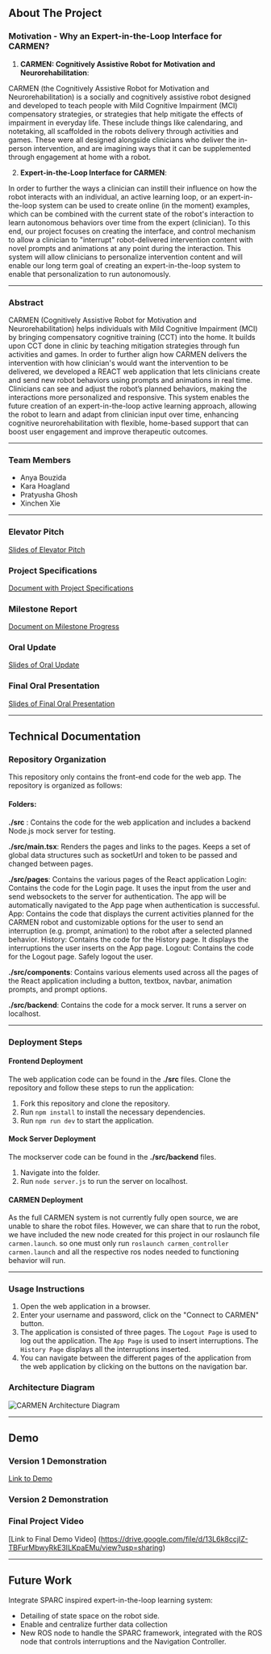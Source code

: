 [comment]: <> (This is a comment, it will not be included)

## About The Project

### Motivation - Why an Expert-in-the-Loop Interface for CARMEN?

1. **CARMEN: Cognitively Assistive Robot for Motivation and Neurorehabilitation**: 

[comment]: <> (what is carmen, who is involved in its usage, how is it currently being used, what is it's significance/how is it helpful)

CARMEN (the Cognitively Assistive Robot for Motivation and Neurorehabilitation) is a socially and cognitively assistive robot designed and developed to teach people with Mild Cognitive Impairment (MCI) compensatory strategies, or strategies that help mitigate the effects of impairment in everyday life. These include things like calendaring, and notetaking, all scaffolded in the robots delivery through activities and games. These were all designed alongside clinicians who deliver the in-person intervention, and are imagining ways that it can be supplemented through engagement at home with a robot.

2. **Expert-in-the-Loop Interface for CARMEN**:

In order to further the ways a clinician can instill their influence on how the robot interacts with an individual, an active learning loop, or an expert-in-the-loop system can be used to create online (in the moment) examples, which can be combined with the current state of the robot's interaction to learn autonomous behaviors over time from the expert (clinician). To this end, our project focuses on creating the interface, and control mechanism to allow a clinician to "interrupt" robot-delivered intervention content with novel prompts and animations at any point during the interaction. This system will allow clinicians to personalize intervention content and will enable our long term goal of creating an expert-in-the-loop system to enable that personalization to run autonomously.

---

### Abstract

CARMEN (Cognitively Assistive Robot for Motivation and Neurorehabilitation) helps individuals with Mild Cognitive Impairment (MCI) by bringing compensatory cognitive training (CCT) into the home. It builds upon CCT done in clinic by teaching mitigation strategies through fun activities and games. In order to further align how CARMEN delivers the intervention with how clinician's would want the intervention to be delivered, we developed a REACT web application that lets clinicians create and send new robot behaviors using prompts and animations in real time. Clinicians can see and adjust the robot’s planned behaviors, making the interactions more personalized and responsive. This system enables the future creation of an expert-in-the-loop active learning approach, allowing the robot to learn and adapt from clinician input over time, enhancing cognitive neurorehabilitation with flexible, home-based support that can boost user engagement and improve therapeutic outcomes.

---

### Team Members
- Anya Bouzida
- Kara Hoagland
- Pratyusha Ghosh
- Xinchen Xie

---

### Elevator Pitch

[Slides of Elevator Pitch](https://docs.google.com/presentation/d/1X-5zP_T8LLfxgnJf5mjk4AHbexQoV7Y8NyYjBcJjCSs/edit?usp=sharing)

### Project Specifications

[Document with Project Specifications](https://docs.google.com/document/d/10H6pUmHl3SZAczp-levR7cRhc9J_NGaACFJv8wNlcGw/edit?usp=sharing)

### Milestone Report

[Document on Milestone Progress](https://docs.google.com/document/d/1rjJsS09qILpKDAJw4Fnvlmxe1n0uVfqqQeGW1HdVCu0/edit?usp=sharing)

### Oral Update

[Slides of Oral Update](https://docs.google.com/presentation/d/12kv_HvILZ9NUuts5leJI20SAdBhx9o1TLjVrA0rFksk/edit?usp=sharing)

### Final Oral Presentation

[Slides of Final Oral Presentation](https://docs.google.com/presentation/d/1MFIHSK6prJjUNAwiYxMXdIeUGQSlZZ2laTrdMUac41g/edit?usp=sharing)

---

## Technical Documentation


### Repository Organization

This repository only contains the front-end code for the web app. The repository is organized as follows:

#### Folders:
**./src** : Contains the code for the web application and includes a backend Node.js mock server for testing.

**./src/main.tsx**: Renders the pages and links to the pages. Keeps a set of global data structures such as socketUrl and token to be passed and changed between pages.

**./src/pages**: Contains the various pages of the React application
Login: Contains the code for the Login page. It uses the input from the user and send websockets to the server for authentication. The app will be automatically navigated to the App page when authentication is successful.
App: Contains the code that displays the current activities planned for the CARMEN robot and customizable options for the user to send an interruption (e.g. prompt, animation) to the robot after a selected planned behavior.
History: Contains the code for the History page. It displays the interruptions the user inserts on the App page.
Logout: Contains the code for the Logout page. Safely logout the user.

**./src/components**: Contains various elements used across all the pages of the React application including a button, textbox, navbar, animation prompts, and prompt options.

**./src/backend**: Contains the code for a mock server. It runs a server on localhost.


---

### Deployment Steps

#### Frontend Deployment

The web application code can be found in the **./src** files.
Clone the repository and follow these steps to run the application:
1. Fork this repository and clone the repository.
2. Run `npm install` to install the necessary dependencies.
3. Run `npm run dev` to start the application.

#### Mock Server Deployment
The mockserver code can be found in the **./src/backend** files.
1. Navigate into the folder.
2. Run `node server.js` to run the server on localhost.
#### CARMEN Deployment

As the full CARMEN system is not currently fully open source, we are unable to share the robot files. However, we can share that to run the robot, we have included the new node created for this project in our roslaunch file `carmen.launch`. so one must only run `roslaunch carmen_controller carmen.launch` and all the respective ros nodes needed to functioning behavior will run.



---

### Usage Instructions

1. Open the web application in a browser.
2. Enter your username and password, click on the "Connect to CARMEN" button.
3. The application is consisted of three pages. The `Logout Page` is used to log out the application. The `App Page` is used to insert interruptions. The `History Page` displays all the interruptions inserted.
4. You can navigate between the different pages of the application from the web application by clicking on the buttons on the navigation bar.


### Architecture Diagram

![CARMEN Architecture Diagram](https://github.com/doudXD/CSE237D-CARMEN/assets/42587452/a7bc06b4-a35c-4f25-a06d-dab78fb32495)

---

## Demo

### Version 1 Demonstration

[Link to Demo](https://drive.google.com/file/d/1l5EyJ71iEKnRkgLNaQvXFNTW-6tjZwfK/view?usp=sharing)

### Version 2 Demonstration

### Final Project Video

[Link to Final Demo Video] (https://drive.google.com/file/d/13L6k8ccjIZ-TBFurMbwyRkE3ILKpaEMu/view?usp=sharing)

---

## Future Work

Integrate SPARC inspired expert-in-the-loop learning system:

- Detailing of state space on the robot side.
- Enable and centralize further data collection
- New ROS node to handle the SPARC framework, integrated with the ROS node that controls interruptions and the Navigation Controller.
